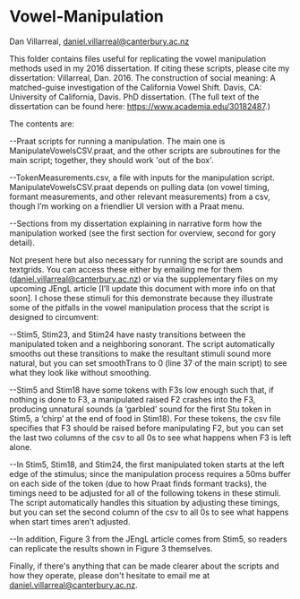 # Vowel-Manipulation
Dan Villarreal, daniel.villarreal@canterbury.ac.nz

This folder contains files useful for replicating the vowel manipulation methods used in my 2016 dissertation. If citing these scripts, please cite my dissertation: Villarreal, Dan. 2016. The construction of social meaning: A matched-guise investigation of the California Vowel Shift. Davis, CA: University of California, Davis. PhD dissertation. (The full text of the dissertation can be found here: https://www.academia.edu/30182487.)

The contents are:

--Praat scripts for running a manipulation. The main one is ManipulateVowelsCSV.praat, and the other scripts are subroutines for the main script; together, they should work 'out of the  box'.

--TokenMeasurements.csv, a file with inputs for the manipulation script. ManipulateVowelsCSV.praat depends on pulling data (on vowel timing, formant measurements, and other relevant measurements) from a csv, though I’m working on a friendlier UI version with a Praat menu.

--Sections from my dissertation explaining in narrative form how the manipulation worked (see the first section for overview, second for gory detail).

Not present here but also necessary for running the script are sounds and textgrids. You can access these either by emailing me for them (daniel.villarreal@canterbury.ac.nz) or via the supplementary files on my upcoming JEngL article [I’ll update this document with more info on that soon]. I chose these stimuli for this demonstrate because they illustrate some of the pitfalls in the vowel manipulation process that the script is designed to circumvent:

--Stim5, Stim23, and Stim24 have nasty transitions between the manipulated token and a neighboring sonorant. The script automatically smooths out these transitions to make the resultant stimuli sound more natural, but you can set smoothTrans to 0 (line 37 of the main script) to see what they look like without smoothing.

--Stim5 and Stim18 have some tokens with F3s low enough such that, if nothing is done to F3, a manipulated raised F2 crashes into the F3, producing unnatural sounds (a ‘garbled’ sound for the first Stu token in Stim5, a ‘chirp’ at the end of food in Stim18). For these tokens, the csv file specifies that F3 should be raised before manipulating F2, but you can set the last two columns of the csv to all 0s to see what happens when F3 is left alone.

--In Stim5, Stim18, and Stim24, the first manipulated token starts at the left edge of the stimulus; since the manipulation process requires a 50ms buffer on each side of the token (due to how Praat finds formant tracks), the timings need to be adjusted for all of the following tokens in these stimuli. The script automatically handles this situation by adjusting these timings, but you can set the second column of the csv to all 0s to see what happens when start times aren’t adjusted.

--In addition, Figure 3 from the JEngL article comes from Stim5, so readers can replicate the results shown in Figure 3 themselves.

Finally, if there's anything that can be made clearer about the scripts and how they operate, please don't hesitate to email me at daniel.villarreal@canterbury.ac.nz.
